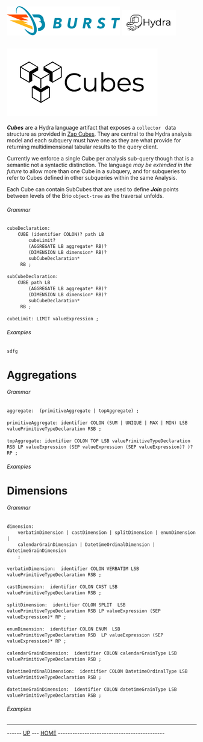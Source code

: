 ![Burst](../../../documentation/burst_h_small.png "") ![](../../doc/hydra_small.png "")
--

![](../../../burst-zap/doc/cubes.png "")
--

___Cubes___ are a Hydra language artifact that exposes a `collector ` data structure
 as provided in [Zap Cubes](../burst-zap/doc/cubes.md). They are central to
the Hydra analysis model and each subquery must have one as they are what provide for returning
 multidimensional tabular results to the query client.

Currently we enforce a single Cube per analysis sub-query though that is a semantic
not a syntactic distinction. The language _may be extended in the future_
to allow more than one Cube in a subquery, and for
subqueries to refer to Cubes defined in other subqueries within the same Analysis.

Each Cube can contain SubCubes that are used to define ___Join___ points between levels
of the Brio `object-tree` as the traversal unfolds.

###### Grammar
    cubeDeclaration:
        CUBE (identifier COLON)? path LB
            cubeLimit?
            (AGGREGATE LB aggregate* RB)?
            (DIMENSION LB dimension* RB)?
            subCubeDeclaration*
         RB ;
    
    subCubeDeclaration:
        CUBE path LB
            (AGGREGATE LB aggregate* RB)?
            (DIMENSION LB dimension* RB)?
            subCubeDeclaration*
         RB ;
         
    cubeLimit: LIMIT valueExpression ;

###### Examples
    sdfg



# Aggregations
###### Grammar

    aggregate:  (primitiveAggregate | topAggregate) ;
    
    primitiveAggregate: identifier COLON (SUM | UNIQUE | MAX | MIN) LSB valuePrimitiveTypeDeclaration RSB ;
    
    topAggregate: identifier COLON TOP LSB valuePrimitiveTypeDeclaration RSB LP valueExpression (SEP valueExpression (SEP valueExpression)? )? RP ;
###### Examples


# Dimensions
###### Grammar

    dimension:
        verbatimDimension | castDimension | splitDimension | enumDimension |
        calendarGrainDimension | DatetimeOrdinalDimension | datetimeGrainDimension
        ;
    
    verbatimDimension:  identifier COLON VERBATIM LSB valuePrimitiveTypeDeclaration RSB ;
    
    castDimension:  identifier COLON CAST LSB valuePrimitiveTypeDeclaration RSB ;
    
    splitDimension:  identifier COLON SPLIT  LSB valuePrimitiveTypeDeclaration RSB LP valueExpression (SEP valueExpression)* RP ;
    
    enumDimension:  identifier COLON ENUM  LSB valuePrimitiveTypeDeclaration RSB  LP valueExpression (SEP valueExpression)* RP ;
    
    calendarGrainDimension:  identifier COLON calendarGrainType LSB valuePrimitiveTypeDeclaration RSB ;

    DatetimeOrdinalDimension:  identifier COLON DatetimeOrdinalType LSB valuePrimitiveTypeDeclaration RSB ;

    datetimeGrainDimension:  identifier COLON datetimeGrainType LSB valuePrimitiveTypeDeclaration RSB ;
###### Examples

---
------ [UP](../readme.md) ---  [HOME](../../readme.md) --------------------------------------------


